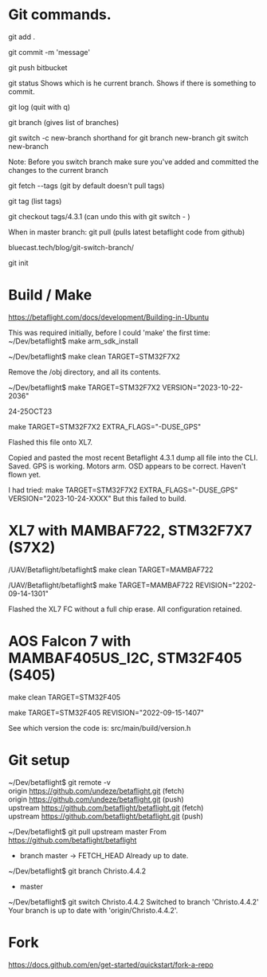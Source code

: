 # Git commands.

git add .

git commit -m 'message'

git push bitbucket

git status
Shows which is he current branch.
Shows if there is something to commit. 

git log			(quit with q)

git branch			(gives list of branches)

git switch -c new-branch
	shorthand for	git branch new-branch
					git switch new-branch

Note: Before you switch branch make sure you've added and committed the changes to the current branch

git fetch --tags		(git by default doesn't pull tags)

git tag 				(list tags)
			
git checkout tags/4.3.1	(can undo this with git switch - )

When in master branch:
git pull		(pulls latest betaflight code from github)


bluecast.tech/blog/git-switch-branch/

git init

# Build / Make

https://betaflight.com/docs/development/Building-in-Ubuntu

This was required initially, before I could 'make' the first time:
~/Dev/betaflight$ make arm_sdk_install

~/Dev/betaflight$ make clean TARGET=STM32F7X2

Remove the /obj directory, and all its contents.

~/Dev/betaflight$ make TARGET=STM32F7X2 VERSION="2023-10-22-2036"

24-25OCT23

make TARGET=STM32F7X2 EXTRA_FLAGS="-DUSE_GPS"

Flashed this file onto XL7.

Copied and pasted the most recent Betaflight 4.3.1 dump all file into the CLI. Saved.
GPS is working. Motors arm. OSD appears to be correct. Haven't flown yet.

I had tried:
make TARGET=STM32F7X2 EXTRA_FLAGS="-DUSE_GPS" VERSION="2023-10-24-XXXX"
But this failed to build.


# XL7 with MAMBAF722, STM32F7X7 (S7X2)

/UAV/Betaflight/betaflight$ make clean TARGET=MAMBAF722

/UAV/Betaflight/betaflight$ make TARGET=MAMBAF722 REVISION="2202-09-14-1301"

Flashed the XL7 FC without a full chip erase. All configuration retained.

# AOS Falcon 7 with MAMBAF405US_I2C, STM32F405 (S405)

make clean TARGET=STM32F405

make TARGET=STM32F405 REVISION="2022-09-15-1407"

See which version the code is: src/main/build/version.h

# Git setup

~/Dev/betaflight$ git remote -v <br />
origin	https://github.com/undeze/betaflight.git (fetch) <br />
origin	https://github.com/undeze/betaflight.git (push) <br />
upstream	https://github.com/betaflight/betaflight.git (fetch) <br />
upstream	https://github.com/betaflight/betaflight.git (push) <br />

~/Dev/betaflight$ git pull upstream master
From https://github.com/betaflight/betaflight
 * branch                master     -> FETCH_HEAD
Already up to date.

~/Dev/betaflight$ git branch
  Christo.4.4.2
* master

~/Dev/betaflight$ git switch Christo.4.4.2 
Switched to branch 'Christo.4.4.2'
Your branch is up to date with 'origin/Christo.4.4.2'.

# Fork

https://docs.github.com/en/get-started/quickstart/fork-a-repo


